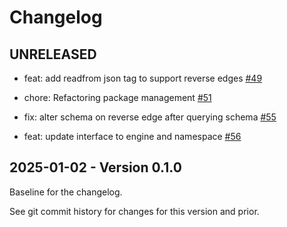 # Changelog

## UNRELEASED

- feat: add readfrom json tag to support reverse edges
  [#49](https://github.com/hypermodeinc/modusDB/pull/49)

- chore: Refactoring package management [#51](https://github.com/hypermodeinc/modusDB/pull/51)

- fix: alter schema on reverse edge after querying schema
  [#55](https://github.com/hypermodeinc/modusDB/pull/55)

- feat: update interface to engine and namespace
  [#56](https://github.com/hypermodeinc/modusDB/pull/56)

## 2025-01-02 - Version 0.1.0

Baseline for the changelog.

See git commit history for changes for this version and prior.
